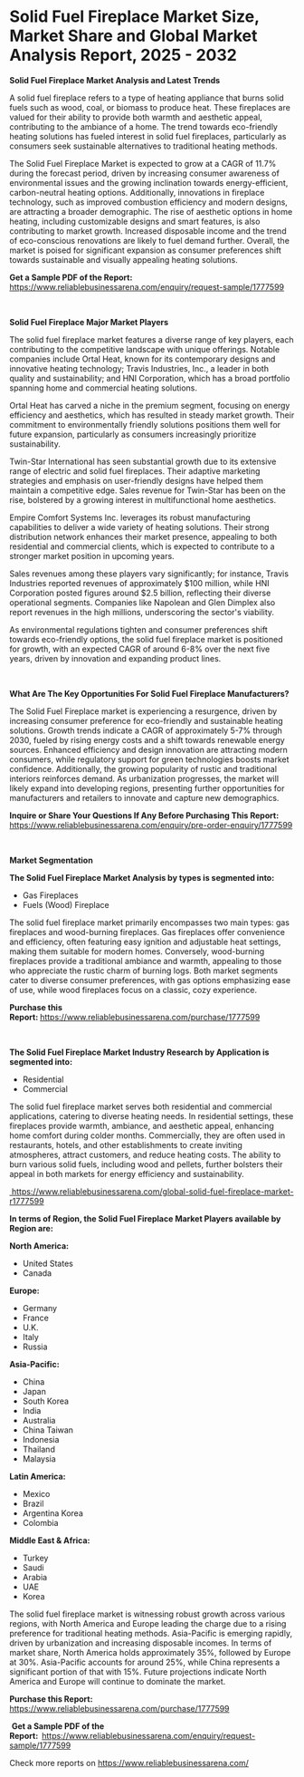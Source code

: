 <p><h1>Solid Fuel Fireplace Market Size, Market Share and Global Market Analysis Report, 2025 - 2032</h1></p><p><strong>Solid Fuel Fireplace Market Analysis and Latest Trends</strong></p>
<p><p>A solid fuel fireplace refers to a type of heating appliance that burns solid fuels such as wood, coal, or biomass to produce heat. These fireplaces are valued for their ability to provide both warmth and aesthetic appeal, contributing to the ambiance of a home. The trend towards eco-friendly heating solutions has fueled interest in solid fuel fireplaces, particularly as consumers seek sustainable alternatives to traditional heating methods.</p><p>The Solid Fuel Fireplace Market is expected to grow at a CAGR of 11.7% during the forecast period, driven by increasing consumer awareness of environmental issues and the growing inclination towards energy-efficient, carbon-neutral heating options. Additionally, innovations in fireplace technology, such as improved combustion efficiency and modern designs, are attracting a broader demographic. The rise of aesthetic options in home heating, including customizable designs and smart features, is also contributing to market growth. Increased disposable income and the trend of eco-conscious renovations are likely to fuel demand further. Overall, the market is poised for significant expansion as consumer preferences shift towards sustainable and visually appealing heating solutions.</p></p>
<p><strong>Get a Sample PDF of the Report:&nbsp;</strong> <a href="https://www.reliablebusinessarena.com/enquiry/request-sample/1777599?utm_campaign=3181&utm_medium=2&utm_source=Github&utm_content=ia&utm_term=09042025&utm_id=solid-fuel-fireplace">https://www.reliablebusinessarena.com/enquiry/request-sample/1777599</a></p>
<p>&nbsp;</p>
<p><strong>Solid Fuel Fireplace Major Market Players</strong></p>
<p><p>The solid fuel fireplace market features a diverse range of key players, each contributing to the competitive landscape with unique offerings. Notable companies include Ortal Heat, known for its contemporary designs and innovative heating technology; Travis Industries, Inc., a leader in both quality and sustainability; and HNI Corporation, which has a broad portfolio spanning home and commercial heating solutions.</p><p>Ortal Heat has carved a niche in the premium segment, focusing on energy efficiency and aesthetics, which has resulted in steady market growth. Their commitment to environmentally friendly solutions positions them well for future expansion, particularly as consumers increasingly prioritize sustainability.</p><p>Twin-Star International has seen substantial growth due to its extensive range of electric and solid fuel fireplaces. Their adaptive marketing strategies and emphasis on user-friendly designs have helped them maintain a competitive edge. Sales revenue for Twin-Star has been on the rise, bolstered by a growing interest in multifunctional home aesthetics.</p><p>Empire Comfort Systems Inc. leverages its robust manufacturing capabilities to deliver a wide variety of heating solutions. Their strong distribution network enhances their market presence, appealing to both residential and commercial clients, which is expected to contribute to a stronger market position in upcoming years.</p><p>Sales revenues among these players vary significantly; for instance, Travis Industries reported revenues of approximately $100 million, while HNI Corporation posted figures around $2.5 billion, reflecting their diverse operational segments. Companies like Napolean and Glen Dimplex also report revenues in the high millions, underscoring the sector's viability. </p><p>As environmental regulations tighten and consumer preferences shift towards eco-friendly options, the solid fuel fireplace market is positioned for growth, with an expected CAGR of around 6-8% over the next five years, driven by innovation and expanding product lines.</p></p>
<p>&nbsp;</p>
<p><strong>What Are The Key Opportunities For Solid Fuel Fireplace Manufacturers?</strong></p>
<p><p>The Solid Fuel Fireplace market is experiencing a resurgence, driven by increasing consumer preference for eco-friendly and sustainable heating solutions. Growth trends indicate a CAGR of approximately 5-7% through 2030, fueled by rising energy costs and a shift towards renewable energy sources. Enhanced efficiency and design innovation are attracting modern consumers, while regulatory support for green technologies boosts market confidence. Additionally, the growing popularity of rustic and traditional interiors reinforces demand. As urbanization progresses, the market will likely expand into developing regions, presenting further opportunities for manufacturers and retailers to innovate and capture new demographics.</p></p>
<p><strong>Inquire or Share Your Questions If Any Before Purchasing This Report:</strong> <a href="https://www.reliablebusinessarena.com/enquiry/pre-order-enquiry/1777599?utm_campaign=3181&utm_medium=2&utm_source=Github&utm_content=ia&utm_term=09042025&utm_id=solid-fuel-fireplace">https://www.reliablebusinessarena.com/enquiry/pre-order-enquiry/1777599</a></p>
<p>&nbsp;</p>
<p><strong>Market Segmentation</strong></p>
<p><strong>The Solid Fuel Fireplace Market Analysis by types is segmented into:</strong></p>
<p><ul><li>Gas Fireplaces</li><li>Fuels (Wood) Fireplace</li></ul></p>
<p><p>The solid fuel fireplace market primarily encompasses two main types: gas fireplaces and wood-burning fireplaces. Gas fireplaces offer convenience and efficiency, often featuring easy ignition and adjustable heat settings, making them suitable for modern homes. Conversely, wood-burning fireplaces provide a traditional ambiance and warmth, appealing to those who appreciate the rustic charm of burning logs. Both market segments cater to diverse consumer preferences, with gas options emphasizing ease of use, while wood fireplaces focus on a classic, cozy experience.</p></p>
<p><strong>Purchase this Report:&nbsp;</strong><a href="https://www.reliablebusinessarena.com/purchase/1777599?utm_campaign=3181&utm_medium=2&utm_source=Github&utm_content=ia&utm_term=09042025&utm_id=solid-fuel-fireplace">https://www.reliablebusinessarena.com/purchase/1777599</a></p>
<p>&nbsp;</p>
<p><strong>The Solid Fuel Fireplace Market Industry Research by Application is segmented into:</strong></p>
<p><ul><li>Residential</li><li>Commercial</li></ul></p>
<p><p>The solid fuel fireplace market serves both residential and commercial applications, catering to diverse heating needs. In residential settings, these fireplaces provide warmth, ambiance, and aesthetic appeal, enhancing home comfort during colder months. Commercially, they are often used in restaurants, hotels, and other establishments to create inviting atmospheres, attract customers, and reduce heating costs. The ability to burn various solid fuels, including wood and pellets, further bolsters their appeal in both markets for energy efficiency and sustainability.</p></p>
<p><a href="https://www.reliablebusinessarena.com/global-solid-fuel-fireplace-market-r1777599?utm_campaign=3181&utm_medium=2&utm_source=Github&utm_content=ia&utm_term=09042025&utm_id=solid-fuel-fireplace">&nbsp;https://www.reliablebusinessarena.com/global-solid-fuel-fireplace-market-r1777599</a></p>
<p><strong>In terms of Region, the Solid Fuel Fireplace Market Players available by Region are:</strong></p>
<p>
    <p> <strong> North America: </strong>
        <ul>
            <li>United States</li>
            <li>Canada</li>
        </ul>
        </p> 
    <p> <strong> Europe: </strong>
        <ul>
            <li>Germany</li>
            <li>France</li>
            <li>U.K.</li>
            <li>Italy</li>
            <li>Russia</li>
        </ul>
        </p> 
    <p> <strong> Asia-Pacific: </strong>
        <ul>
            <li>China</li>
            <li>Japan</li>
            <li>South Korea</li>
            <li>India</li>
            <li>Australia</li>
            <li>China Taiwan</li>
            <li>Indonesia</li>
            <li>Thailand</li>
            <li>Malaysia</li>
        </ul>
        </p> 
    <p> <strong> Latin America: </strong>
        <ul>
            <li>Mexico</li>
            <li>Brazil</li>
            <li>Argentina Korea</li>
            <li>Colombia</li>
        </ul>
        </p> 
    <p> <strong> Middle East & Africa: </strong>
        <ul>
            <li>Turkey</li>
            <li>Saudi</li>
            <li>Arabia</li>
            <li>UAE</li>
            <li>Korea</li>
        </ul>
    </p>
    </p>
<p><p>The solid fuel fireplace market is witnessing robust growth across various regions, with North America and Europe leading the charge due to a rising preference for traditional heating methods. Asia-Pacific is emerging rapidly, driven by urbanization and increasing disposable incomes. In terms of market share, North America holds approximately 35%, followed by Europe at 30%. Asia-Pacific accounts for around 25%, while China represents a significant portion of that with 15%. Future projections indicate North America and Europe will continue to dominate the market.</p></p>
<p><strong>Purchase this Report: </strong><a href="https://www.reliablebusinessarena.com/purchase/1777599?utm_campaign=3181&utm_medium=2&utm_source=Github&utm_content=ia&utm_term=09042025&utm_id=solid-fuel-fireplace">https://www.reliablebusinessarena.com/purchase/1777599</a></p>
<p>&nbsp;<strong>Get a Sample PDF of the Report:&nbsp;&nbsp;</strong><a href="https://www.reliablebusinessarena.com/enquiry/request-sample/1777599?utm_campaign=3181&utm_medium=2&utm_source=Github&utm_content=ia&utm_term=09042025&utm_id=solid-fuel-fireplace">https://www.reliablebusinessarena.com/enquiry/request-sample/1777599</a></p>
<p><strong></strong></p>
<p>Check more reports on <a href="https://www.reliablebusinessarena.com/?utm_campaign=3181&utm_medium=2&utm_source=Github&utm_content=ia&utm_term=09042025&utm_id=solid-fuel-fireplace">https://www.reliablebusinessarena.com/</a></p>